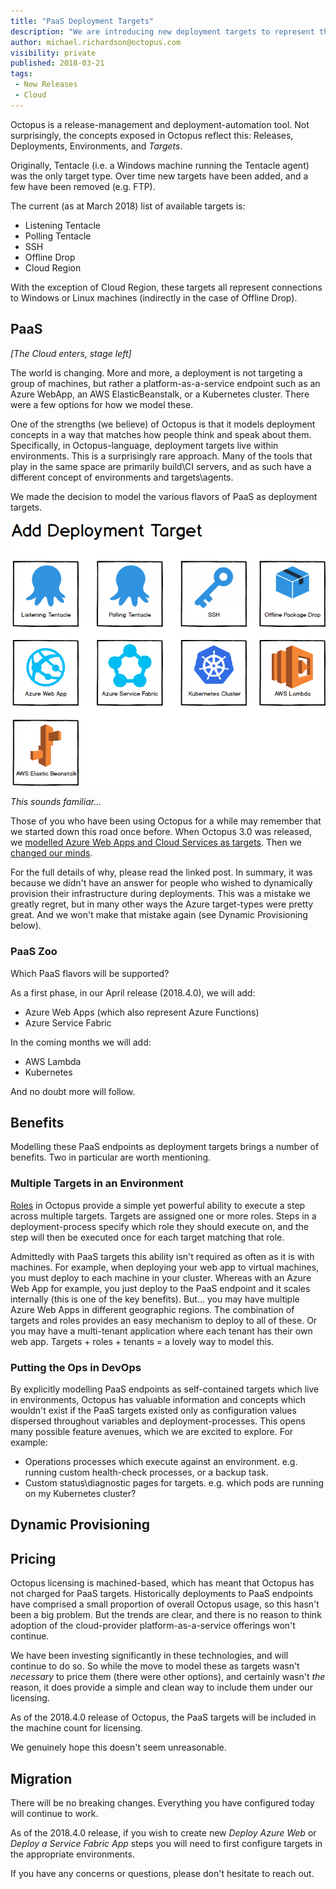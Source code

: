 ```yaml
---
title: "PaaS Deployment Targets"
description: "We are introducing new deployment targets to represent the platform-as-a-service offerings"
author: michael.richardson@octopus.com
visibility: private
published: 2018-03-21
tags:
 - New Releases
 - Cloud
---
```


Octopus is a release-management and deployment-automation tool.  Not surprisingly, the concepts exposed in Octopus reflect this: Releases, Deployments, Environments, and _Targets_. 

Originally, Tentacle (i.e. a Windows machine running the Tentacle agent) was the only target type. Over time new targets have been added, and a few have been removed (e.g. FTP).

The current (as at March 2018) list of available targets is:

- Listening Tentacle
- Polling Tentacle
- SSH
- Offline Drop
- Cloud Region

With the exception of Cloud Region, these targets all represent connections to Windows or Linux machines (indirectly in the case of Offline Drop).

## PaaS

_[The Cloud enters, stage left]_

The world is changing. More and more, a deployment is not targeting a group of machines, but rather a platform-as-a-service endpoint such as an Azure WebApp, an AWS ElasticBeanstalk, or a Kubernetes cluster. There were a few options for how we model these.  

One of the strengths (we believe) of Octopus is that it models deployment concepts in a way that matches how people think and speak about them. Specifically, in Octopus-language, deployment targets live within environments.  This is a surprisingly rare approach.  Many of the tools that play in the same space are primarily build\CI servers, and as such have a different concept of environments and targets\agents.  

We made the decision to model the various flavors of PaaS as deployment targets.   

![Add Deployment Target](add-deployment-target.png "width=500")

_This sounds familiar..._

Those of you who have been using Octopus for a while may remember that we started down this road once before.  When Octopus 3.0 was released, we [modelled Azure Web Apps and Cloud Services as targets](https://octopus.com/blog/deployment-targets-in-octopus-3).  Then we [changed our minds](https://octopus.com/blog/azure-changes).  

For the full details of why, please read the linked post.  In summary, it was because we didn't have an answer for people who wished to dynamically provision their infrastructure during deployments.  This was a mistake we greatly regret, but in many other ways the Azure target-types were pretty great. And we won't make that mistake again (see Dynamic Provisioning below). 

### PaaS Zoo

Which PaaS flavors will be supported?

As a first phase, in our April release (2018.4.0), we will add:

- Azure Web Apps (which also represent Azure Functions)
- Azure Service Fabric

In the coming months we will add:

- AWS Lambda
- Kubernetes 

And no doubt more will follow. 

## Benefits

Modelling these PaaS endpoints as deployment targets brings a number of benefits. Two in particular are worth mentioning.

### Multiple Targets in an Environment 

[Roles](https://octopus.com/docs/infrastructure/environments/target-roles) in Octopus provide a simple yet powerful ability to execute a step across multiple targets.  Targets are assigned one or more roles. Steps in a deployment-process specify which role they should execute on, and the step will then be executed once for each target matching that role. 

Admittedly with PaaS targets this ability isn't required as often as it is with machines.  For example, when deploying your web app to virtual machines, you must deploy to each machine in your cluster. Whereas with an Azure Web App for example, you just deploy to the PaaS endpoint and it scales internally (this is one of the key benefits).  But... you may have multiple Azure Web Apps in different geographic regions.  The combination of targets and roles provides an easy mechanism to deploy to all of these. Or you may have a multi-tenant application where each tenant has their own web app.  Targets + roles + tenants = a lovely way to model this.  

### Putting the Ops in DevOps

By explicitly modelling PaaS endpoints as self-contained targets which live in environments, Octopus has valuable information and concepts which wouldn't exist if the PaaS targets existed only as configuration values dispersed throughout variables and deployment-processes.  This opens many possible feature avenues, which we are excited to explore.  For example:

- Operations processes which execute against an environment. e.g. running custom health-check processes, or a backup task. 
- Custom status\diagnostic pages for targets. e.g. which pods are running on my Kubernetes cluster? 

## Dynamic Provisioning

## Pricing

Octopus licensing is machined-based, which has meant that Octopus has not charged for PaaS targets.  Historically deployments to PaaS endpoints have comprised a small proportion of overall Octopus usage, so this hasn't been a big problem.  But the trends are clear, and there is no reason to think adoption of the cloud-provider platform-as-a-service offerings won't continue.   

We have been investing significantly in these technologies, and will continue to do so.  So while the move to model these as targets wasn't _necessary_ to price them (there were other options), and certainly wasn't _the_ reason, it does provide a simple and clean way to include them under our licensing. 

As of the 2018.4.0 release of Octopus, the PaaS targets will be included in the machine count for licensing.

We genuinely hope this doesn't seem unreasonable. 

## Migration

There will be no breaking changes. Everything you have configured today will continue to work.

As of the 2018.4.0 release, if you wish to create new _Deploy Azure Web_ or _Deploy a Service Fabric App_ steps you will need to first configure targets in the appropriate environments.  

If you have any concerns or questions, please don't hesitate to reach out.